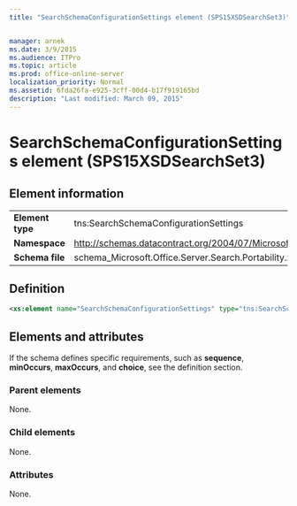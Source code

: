 ```yaml
---
title: "SearchSchemaConfigurationSettings element (SPS15XSDSearchSet3)"


manager: arnek
ms.date: 3/9/2015
ms.audience: ITPro
ms.topic: article
ms.prod: office-online-server
localization_priority: Normal
ms.assetid: 6fda26fa-e925-3cff-00d4-b17f919165bd
description: "Last modified: March 09, 2015"
---
```


# SearchSchemaConfigurationSettings element (SPS15XSDSearchSet3)

 
  
## Element information

|||
|:-----|:-----|
|**Element type** <br/> |tns:SearchSchemaConfigurationSettings  <br/> |
|**Namespace** <br/> |http://schemas.datacontract.org/2004/07/Microsoft.Office.Server.Search.Portability  <br/> |
|**Schema file** <br/> |schema_Microsoft.Office.Server.Search.Portability.xsd  <br/> |
   
## Definition

```XML
<xs:element name="SearchSchemaConfigurationSettings" type="tns:SearchSchemaConfigurationSettings"></xs:element>

```

## Elements and attributes

If the schema defines specific requirements, such as **sequence**, **minOccurs**, **maxOccurs**, and **choice**, see the definition section. 
  
### Parent elements

None.
  
### Child elements

None.
  
### Attributes

None.
  

